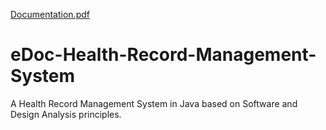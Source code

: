 
[Documentation.pdf](https://github.com/user-attachments/files/17533030/Documentation.pdf)

# eDoc-Health-Record-Management-System
A Health Record Management System in Java based on Software and Design Analysis principles.

